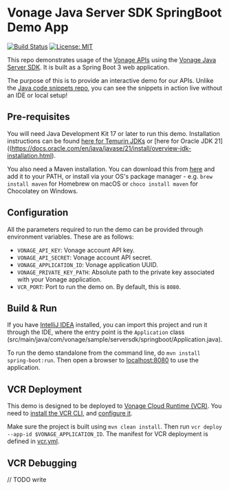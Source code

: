 # Vonage Java Server SDK SpringBoot Demo App

[![Build Status](https://github.com/Vonage-Community/sample-serversdk-java-springboot/actions/workflows/build.yml/badge.svg)](https://github.com/Vonage-Community/sample-serversdk-java-springboot/actions/workflows/build.yml?query=workflow%3A"Build+Java+CI")
[![License: MIT](https://img.shields.io/badge/License-MIT-yellow.svg)](https://opensource.org/licenses/MIT)

This repo demonstrates usage of the [Vonage APIs](https://developer.vonage.com/en/api)
using the [Vonage Java Server SDK](https://github.com/Vonage/vonage-java-sdk). It is built
as a Spring Boot 3 web application.

The purpose of this is to provide an interactive demo for our APIs.
Unlike the [Java code snippets repo](https://github.com/Vonage/vonage-java-code-snippets),
you can see the snippets in action live without an IDE or local setup!

## Pre-requisites
You will need Java Development Kit 17 or later to run this demo.
Installation instructions can be found [here for Temurin JDKs](https://adoptium.net/en-GB/installation/) or
[here for Oracle JDK 21]((https://docs.oracle.com/en/java/javase/21/install/overview-jdk-installation.html).

You also need a Maven installation. You can download this from [here](https://maven.apache.org/download.cgi) and
add it to your PATH, or install via your OS's package manager - e.g. `brew install maven` for Homebrew on macOS
or `choco install maven` for Chocolatey on Windows.

## Configuration
All the parameters required to run the demo can be provided through environment variables. These are as follows:

- `VONAGE_API_KEY`: Vonage account API key.
- `VONAGE_API_SECRET`: Vonage account API secret.
- `VONAGE_APPLICATION_ID`: Vonage application UUID.
- `VONAGE_PRIVATE_KEY_PATH`: Absolute path to the private key associated with your Vonage application.
- `VCR_PORT`: Port to run the demo on. By default, this is `8080`.

## Build & Run
If you have [IntelliJ IDEA](https://www.jetbrains.com/idea/) installed, you can import this project
and run it through the IDE, where the entry point is the `Application` class
(src/main/java/com/vonage/sample/serversdk/springboot/Application.java).

To run the demo standalone from the command line, do `mvn install spring-boot:run`.
Then open a browser to [localhost:8080](http://localhost:8080) to use the application.

## VCR Deployment
This demo is designed to be deployed to [Vonage Cloud Runtime (VCR)](https://developer.vonage.com/en/vcr/overview).
You need to [install the VCR CLI](https://github.com/Vonage/cloud-runtime-cli?tab=readme-ov-file#installation),
and [configure it](https://github.com/Vonage/cloud-runtime-cli/blob/main/docs/vcr.md).

Make sure the project is built using `mvn clean install`. Then run `vcr deploy --app-id $VONAGE_APPLICATION_ID`.
The manifest for VCR deployment is defined in [vcr.yml](vcr.yml).

## VCR Debugging
// TODO write
